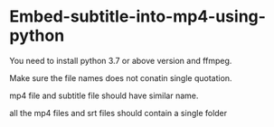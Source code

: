 # Embed-subtitle-into-mp4-using-python

You need to install python 3.7 or above version and ffmpeg.

Make sure the file names does not conatin single quotation.

mp4 file and subtitle file should have similar name.

all the mp4 files and srt files should contain a single folder

